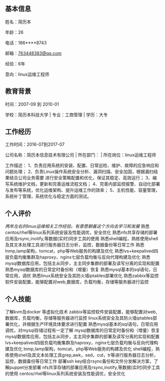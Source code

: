## 基本信息

姓名：简历本

年龄：26

电话：186****8743

邮箱：763448383@qq.com

经验：6年

意向：linux运维工程师

## 教育背景

时间：2007-09 到 2010-01

学校：简历本科技大学 | 专业：工商管理 | 学历：大专

## 工作经历

工作时间：2016-07到2017-07

公司名称：简历本信息技术有限公司 | 所在部门： | 所在岗位：linux运维工程师

工作描述：
1、负责应用系统的安装、配置、日常巡检、维护、故障的应急响应和问题处理；
2、负责Linux操作系统安全分析、漏洞扫描、安全加固，根据漏扫结果结合公司业务需要
进行安全策略配置和优化，保证其稳定、高效运行；
3、编写系统维护文档，更新和完善运维流程文档；
4、完善内部监控报警、自动化部署与发布等系统，优化运维架构、提升运维工作的效率；
5、主机性能、容量管理，系统补丁管理，系统优化与稳定方面的测试。



## 个人评价

*两年左右的linux运维相关工作经验。有意愿朝着这个方向去学习和发展*
熟悉centos/rhel等linux系列系统安装及性能调优，安全优化
熟悉nfs共享存储的部署应用及rsync,inotify,等数据(实时)同步工具的使用
熟悉shell编程，熟练使用shell及其文本处理工具进行服务器日志分析，监控，数据备份等日常工作
熟悉lnmp,lamp架构，tomcat，php等Web服务的构建及优化
熟悉lvs+keepalived四层负载均衡集群及haproxy，nginx七层负载均衡与反向代理构建及优化
熟悉mysql数据库应用，包括主从同步，主主同步集群的部署及读写分离的实现和配置
熟悉mysql数据库的日常定时备份和（增量）恢复 
熟悉mysql基本的sql语句，日常应用，调优
熟悉linux系统安全及其防火墙iptables部署优化
熟悉zabbix等监控软件安装配置，能够配置对web,数据库，负载均衡，存储等服务器进行监控

## 个人技能

了解kvm及docker 等虚拟化技术
zabbix等监控软件安装配置，能够配置对web,数据库，负载均衡，存储等服务器进行监控
linux系统安全及其防火墙iptables部署优化，并根据生产环境具体要求进行配置
熟悉mysql基本的sql语句，日常应用调优，对mysql存储过程有一定了解
mysql数据库的日常定时备份和（增量）恢复
mysql数据库应用，包括主从同步，主主同步集群的部署及读写分离的实现和配置
lvs+keepalived四层负载均衡集群及haproxy，nginx七层负载均衡与反向代理构建及优化
lnmp,lamp架构，tomcat，php等Web服务的构建及优化
shell编程，熟练使用shell及其文本处理工具grep,awk，sed，cut，tr等进行服务器日志分析，监控，数据备份等日常工作
部署ssh key结合rsync备份和文件分发解决方案，了解puppet分发部署
nfs共享存储的部署应用及rsync,inotify,等数据(实时)同步工具的使用
centos/rhel等linux系列系统安装及性能调优，安全优化